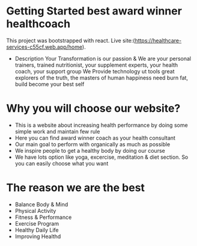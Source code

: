 # Getting Started best award winner healthcoach

This project was bootstrapped with react. Live site:(https://healthcare-services-c55cf.web.app/home).
- Description
Your Transformation is our passion & We are your personal trainers, trained nutritionist, your supplement experts, your health coach, your support group We Provide technology ut tools great explorers of the truth, the masters of human happiness need burn fat, build become your best self

# Why you will choose our website? 
- This is a website about increasing health performance by doing some simple work and maintain few rule
- Here you can find award winner coach as your  health consultant
- Our main goal to perform with organically as much as possible
- We inspire people to get a healthy body by doing our course
- We have lots option like yoga, excercise, meditation & diet section. So you can easily choose what you want
 # The reason we are the best
  - Balance Body & Mind
   - Physical Activity
   - Fitness & Performance
   - Exercise Program
   - Healthy Daily Life
   - Improving Healthd
